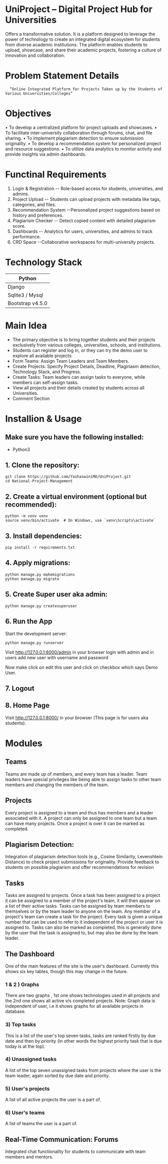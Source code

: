 # UniProject – Digital Project Hub for Universities 
Offers a transformative solution. 
It is a platform designed to leverage the power of technology to create an integrated digital ecosystem for students from diverse academic institutions. 
The platform enables students to upload, showcase, and share their academic projects, fostering a culture of innovation and collaboration.

# Problem Statement Details

      “Online Integrated Platform for Projects Taken up by the Students of Various Universities/Colleges” 

# Objectives
• To develop a centralized platform for project uploads and showcases. 
• To facilitate inter-university collaboration through forums, chat, and file sharing. 
• To implement plagiarism detection to ensure submission originality. 
• To develop a recommendation system for personalized project and resource suggestions. 
• To utilize data analytics to monitor activity and provide insights via admin dashboards. 

# Functinal Requirements
1. Login & Registration -- Role-based access for students, universities, and admins. 
2. Project Upload -- Students can upload projects with metadata like tags, categories, and files. 
3. Recommendation System --Personalized project suggestions based on history and preferences.
4. Plagiarism Checker -- Detect copied content with detailed plagiarism score. 
5. Dashboards -- Analytics for users, universities, and admins to track performance. 
6. CRD Space --Collaborative workspaces for multi-university projects.

# Technology Stack
| Python |
|--------|
| Django|
|Sqlite3 / Mysql|
|Bootstrap v4.5.0|

# Main Idea
- The primary objective is to bring together students and their projects exclusively from various colleges, universities, schools, and institutions.
- Students can register and log in, or they can try the demo user to explore all available projects.
- Form Teams: Assign Team Leaders and Team Members.
- Create Projects: Specify Project Details, Deadline, Plagiriasm detection, Technology Stack, and Progress.
- Create Tasks: Team leaders can assign tasks to everyone, while members can self-assign tasks.
- View all projects and their details created by students across all Universities.
- Comment Section


# Installion & Usage
## Make sure you have the following installed:
- Python3

## 1. **Clone the repository:**
   ```
   git clone https://github.com/YashaswiniMO/UniProject.git
   cd National-Project-Management
   ```
## 2. Create a virtual environment (optional but recommended):
```
python -m venv venv
source venv/bin/activate  # On Windows, use `venv\Scripts\activate`
```
## 3. Install dependencies:
```
pip install -r requirements.txt
```
## 4. Apply migrations:
```
python manage.py makemigrations
python manage.py migrate
```
## 5. Create Super user aka admin:
```
python manage.py createsuperuser
```
## 6. Run the App
Start the development server:
```
python manage.py runserver
```
Visit http://127.0.0.1:8000/admin in your browser login with admin and in users add new user with username and password 

Now make click on edit this user and click on checkbox which says Demo User.
## 7. Logout 
## 8. Home Page
Visit http://127.0.0.1:8000/ in your browser (This page is for users aka students).


# Modules

## Teams
Teams are made up of members, and every team has a leader. Team leaders have
special privileges like being able to assign tasks to other team members and
changing the members of the team. 

## Projects
Every project is assigned to a team and thus has members and a leader associated
with it. A project can only be assigned to one team but a team can have many
projects. Once a project is over it can be marked as completed.

## Plagiarism Detection: 
Integration of plagiarism detection tools (e.g., Cosine Similarity, Levenshtein Distance) to 
check project submissions for originality. 
Provide feedback to students on possible plagiarism and offer recommendations for revision 
 
## Tasks
Tasks are assigned to projects. Once a task has been assigned to a project it
can be assigned to a member of the project's team, it will then appear on a list
of their active tasks. Tasks can be assigned by team members to themselves or by
the team leader to anyone on the team. Any member of a project's team can create
a task for the project. Every task is given a unique number that can be used to
refer to it independent of the project or user it is assigned to. Tasks can also
be marked as completed, this is generally done by the user that the task is
assigned to, but may also be done by the team leader.

## The Dashboard
One of the main features of the site is the user's dashboard.
Currently this shows six key tables, though this may change in the
future.

### 1 & 2 ) Graphs
There are two graphs , 1st one shows technologies used in all projects and the 2nd one shows all active v/s completed projects.
Note: Graph data is independent of user, i.e it shows graphs for all available projects in database.

### 3) Top tasks
This is a list of the user's top seven tasks, tasks are ranked firstly by due
date and then by priority (in other words the highest priority task that is due
today is at the top).

### 4) Unassigned tasks
A list of the top seven unassigned tasks from projects where the user is the
team leader, again sorted by due date and priority.

### 5) User's projects
A list of all active projects the user is a part of.

### 6) User's teams
A list of teams the user is a part of.

## Real-Time Communication: Forums
Integrated chat functionality for students to communicate with team members and mentors.
